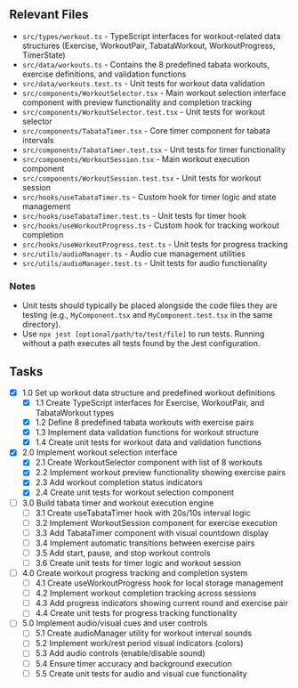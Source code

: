## Relevant Files

- `src/types/workout.ts` - TypeScript interfaces for workout-related data structures (Exercise, WorkoutPair, TabataWorkout, WorkoutProgress, TimerState)
- `src/data/workouts.ts` - Contains the 8 predefined tabata workouts, exercise definitions, and validation functions
- `src/data/workouts.test.ts` - Unit tests for workout data validation
- `src/components/WorkoutSelector.tsx` - Main workout selection interface component with preview functionality and completion tracking
- `src/components/WorkoutSelector.test.tsx` - Unit tests for workout selector
- `src/components/TabataTimer.tsx` - Core timer component for tabata intervals
- `src/components/TabataTimer.test.tsx` - Unit tests for timer functionality
- `src/components/WorkoutSession.tsx` - Main workout execution component
- `src/components/WorkoutSession.test.tsx` - Unit tests for workout session
- `src/hooks/useTabataTimer.ts` - Custom hook for timer logic and state management
- `src/hooks/useTabataTimer.test.ts` - Unit tests for timer hook
- `src/hooks/useWorkoutProgress.ts` - Custom hook for tracking workout completion
- `src/hooks/useWorkoutProgress.test.ts` - Unit tests for progress tracking
- `src/utils/audioManager.ts` - Audio cue management utilities
- `src/utils/audioManager.test.ts` - Unit tests for audio functionality

### Notes

- Unit tests should typically be placed alongside the code files they are testing (e.g., `MyComponent.tsx` and `MyComponent.test.tsx` in the same directory).
- Use `npx jest [optional/path/to/test/file]` to run tests. Running without a path executes all tests found by the Jest configuration.

## Tasks

- [x] 1.0 Set up workout data structure and predefined workout definitions
  - [x] 1.1 Create TypeScript interfaces for Exercise, WorkoutPair, and TabataWorkout types
  - [x] 1.2 Define 8 predefined tabata workouts with exercise pairs
  - [x] 1.3 Implement data validation functions for workout structure
  - [x] 1.4 Create unit tests for workout data and validation functions
- [x] 2.0 Implement workout selection interface
  - [x] 2.1 Create WorkoutSelector component with list of 8 workouts
  - [x] 2.2 Implement workout preview functionality showing exercise pairs
  - [x] 2.3 Add workout completion status indicators
  - [x] 2.4 Create unit tests for workout selection component
- [ ] 3.0 Build tabata timer and workout execution engine
  - [ ] 3.1 Create useTabataTimer hook with 20s/10s interval logic
  - [ ] 3.2 Implement WorkoutSession component for exercise execution
  - [ ] 3.3 Add TabataTimer component with visual countdown display
  - [ ] 3.4 Implement automatic transitions between exercise pairs
  - [ ] 3.5 Add start, pause, and stop workout controls
  - [ ] 3.6 Create unit tests for timer logic and workout session
- [ ] 4.0 Create workout progress tracking and completion system
  - [ ] 4.1 Create useWorkoutProgress hook for local storage management
  - [ ] 4.2 Implement workout completion tracking across sessions
  - [ ] 4.3 Add progress indicators showing current round and exercise pair
  - [ ] 4.4 Create unit tests for progress tracking functionality
- [ ] 5.0 Implement audio/visual cues and user controls
  - [ ] 5.1 Create audioManager utility for workout interval sounds
  - [ ] 5.2 Implement work/rest period visual indicators (colors)
  - [ ] 5.3 Add audio controls (enable/disable sound)
  - [ ] 5.4 Ensure timer accuracy and background execution
  - [ ] 5.5 Create unit tests for audio and visual cue functionality
